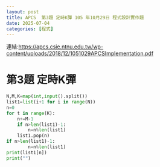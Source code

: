 ```yaml
---
layout: post
title: APCS  第3題 定時K彈 105 年10月29日 程式設計實作題 
date: 2025-07-04
categories: [程式]
---
```


連結:https://apcs.csie.ntnu.edu.tw/wp-content/uploads/2018/12/1051029APCSImplementation.pdf
#  第3題 定時K彈
```python
N,M,K=map(int,input().split())
list1=list(i+1 for i in range(N))
n=0
for t in range(K):
    n+=M-1
    if n>len(list1)-1:
        n=n%len(list1)
    list1.pop(n)
if n>len(list1)-1:
        n=n%len(list1)
print(list1[n])
print("")

```
